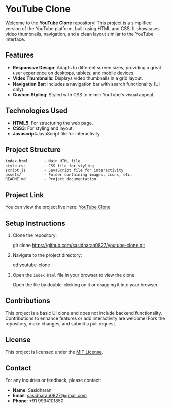 # YouTube Clone

Welcome to the **YouTube Clone** repository! This project is a simplified version of the YouTube platform, built using HTML and CSS. It showcases video thumbnails, navigation, and a clean layout similar to the YouTube interface.

## Features
- **Responsive Design**: Adapts to different screen sizes, providing a great user experience on desktops, tablets, and mobile devices.
- **Video Thumbnails**: Displays video thumbnails in a grid layout.
- **Navigation Bar**: Includes a navigation bar with search functionality (UI only).
- **Custom Styling**: Styled with CSS to mimic YouTube's visual appeal.

## Technologies Used
- **HTML5**: For structuring the web page.
- **CSS3**: For styling and layout.
- **Javascript**:JavaScript file for interactivity

## Project Structure
```
index.html       - Main HTML file
style.css        - CSS file for styling
script.js        - JavaScript file for interactivity
assets/          - Folder containing images, icons, etc.
README.md        - Project documentation
```

## Project Link
You can view the project live here: [YouTube Clone](https://sasi-youtubeclone.netlify.app/)

## Setup Instructions
1. Clone the repository:
   
   git clone https://github.com/sasidharan0827/youtube-clone.git

2. Navigate to the project directory:
   
   cd youtube-clone

3. Open the `index.html` file in your browser to view the clone:
   
   Open the file by double-clicking on it or dragging it into your browser.



## Contributions
This project is a basic UI clone and does not include backend functionality. Contributions to enhance features or add interactivity are welcome! Fork the repository, make changes, and submit a pull request.

## License
This project is licensed under the [MIT License](LICENSE).

## Contact
For any inquiries or feedback, please contact:
- **Name**: Sasidharan 
- **Email**: sasidharan0827@gmail.com
- **Phone**: +91 9994101850
